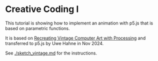# Creative Coding I

This tutorial is showing how to implement an animation with p5.js that is based on parametric functions.

It is based on [Recreating Vintage Computer Art with Processing](https://www.youtube.com/watch?v=LaarVR1AOvs&list=PLPrhS0jDJbmxPXKj60YPRs04V_nqCPyZ4&index=3) and transferred to p5.js by Uwe Hahne in Nov 2024.

See [./sketch_vintage.md](./sketch_vintage.md) for the instructions.
